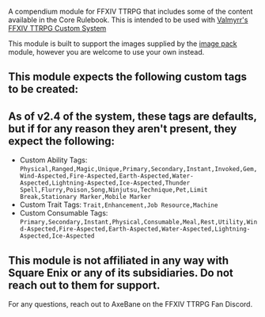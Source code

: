 A compendium module for FFXIV TTRPG that includes some of the content available in the Core Rulebook. This is intended to be used with [Valmyrr's FFXIV TTRPG Custom System](https://github.com/Valamyrr/FFxivTTRPG)

This module is built to support the images supplied by the [image pack](https://github.com/AxeBane/ffxiv-ttrpg-icons-pack) module, however you are welcome to use your own instead.
  
## This module expects the following custom tags to be created:
## As of v2.4 of the system, these tags are defaults, but if for any reason they aren't present, they expect the following:

* Custom Ability Tags: ``Physical,Ranged,Magic,Unique,Primary,Secondary,Instant,Invoked,Gem,Wind-Aspected,Fire-Aspected,Earth-Aspected,Water-Aspected,Lightning-Aspected,Ice-Aspected,Thunder Spell,Flurry,Poison,Song,Ninjutsu,Technique,Pet,Limit Break,Stationary Marker,Mobile Marker``
* Custom Trait Tags: ``Trait,Enhancement,Job Resource,Machine``
* Custom Consumable Tags: ``Primary,Secondary,Instant,Physical,Consumable,Meal,Rest,Utility,Wind-Aspected,Fire-Aspected,Earth-Aspected,Water-Aspected,Lightning-Aspected,Ice-Aspected``

## This module is not affiliated in any way with Square Enix or any of its subsidiaries. Do not reach out to them for support.

For any questions, reach out to AxeBane on the FFXIV TTRPG Fan Discord.
